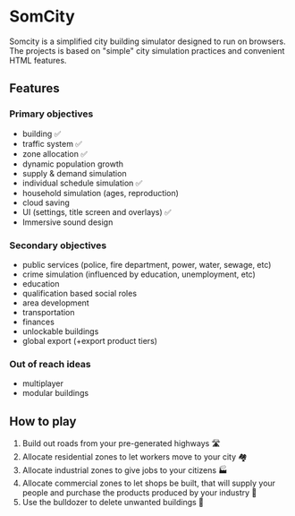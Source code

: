 # SomCity

Somcity is a simplified city building simulator designed to run on browsers. <br>
The projects is based on "simple" city simulation practices and convenient HTML features.

## Features

### Primary objectives
- building ✅
- traffic system ✅
- zone allocation ✅
- dynamic population growth
- supply & demand simulation 
- individual schedule simulation ✅
- household simulation (ages, reproduction)
- cloud saving
- UI (settings, title screen and overlays) ✅
- Immersive sound design

### Secondary objectives
- public services (police, fire department, power, water, sewage, etc)
- crime simulation (influenced by education, unemployment, etc)
- education
- qualification based social roles
- area development
- transportation
- finances
- unlockable buildings
- global export (+export product tiers)

### Out of reach ideas
- multiplayer
- modular buildings

## How to play
1. Build out roads from your pre-generated highways 🛣️
2. Allocate residential zones to let workers move to your city 🏘️
3. Allocate industrial zones to give jobs to your citizens 🏭
4. Allocate commercial zones to let shops be built, that will supply your people and purchase the products produced by your industry 🏪
5. Use the bulldozer to delete unwanted buildings 🚧
